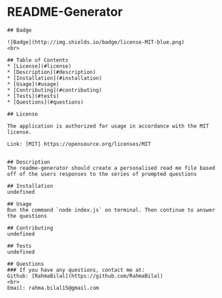 # README-Generator
    ## Badge
    
    ![Badge](http://img.shields.io/badge/license-MIT-blue.png)
    <br>
    
    ## Table of Contents
    * [License](#license)
    * [Description](#description)
    * [Installation](#installation)
    * [Usage](#usage)
    * [Contributing](#contributing)
    * [Tests](#tests)
    * [Questions](#questions)
    
    ## License
    
    The application is authorized for usage in accordance with the MIT license.
    
    Link: [MIT] https://opensource.org/licenses/MIT
    
    
    ## Description
    The readme-generator should create a personalised read me file based off of the users responses to the series of prompted questions
    
    ## Installation
    undefined
    
    ## Usage
    Run the command `node index.js` on terminal. Then continue to answer the questions
    
    ## Contributing  
    undefined
    
    ## Tests
    undefined
    
    ## Questions
    ### If you have any questions, contact me at: 
    Github: [RahmaBilal](https://github.com/RahmaBilal)
    <br>
    Email: rahma.bilal15@gmail.com